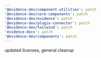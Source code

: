 ```yaml
---
'@evidence-dev/component-utilities': patch
'@evidence-dev/core-components': patch
'@evidence-dev/evidence': patch
'@evidence-dev/plugin-connector': patch
'@evidence-dev/tailwind': patch
'evidence-docs': patch
'@evidence-dev/components': patch
---
```


updated licenses, general cleanup
